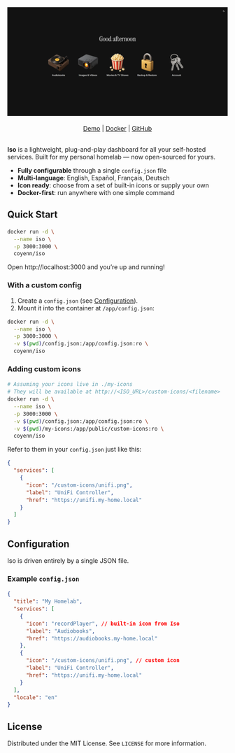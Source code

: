 <div align="center">
  <img src="./.github/assets/preview.png" alt="Iso dashboard screenshot" width="800" />
</div>

<br />
<div align="center">
  <a href="https://iso-rho.vercel.app/">Demo</a>
  |
  <a href="https://hub.docker.com/r/coyann/iso">Docker</a>
  |
  <a href="https://github.com/Coyenn/iso/">GitHub</a>
</div>
<br />

**Iso** is a lightweight, plug-and-play dashboard for all your self-hosted services.
Built for my personal homelab — now open-sourced for yours.

- **Fully configurable** through a single `config.json` file
- **Multi-language**: English, Español, Français, Deutsch
- **Icon ready**: choose from a set of built-in icons or supply your own
- **Docker-first**: run anywhere with one simple command

## ‍️Quick Start

```bash
docker run -d \
  --name iso \
  -p 3000:3000 \
  coyenn/iso
```

Open http://localhost:3000 and you’re up and running!

### With a custom config

1. Create a `config.json` (see [Configuration](#-configuration)).
2. Mount it into the container at `/app/config.json`:

```bash
docker run -d \
  --name iso \
  -p 3000:3000 \
  -v $(pwd)/config.json:/app/config.json:ro \
  coyenn/iso
```

### Adding custom icons

```bash
# Assuming your icons live in ./my-icons
# They will be available at http://<ISO_URL>/custom-icons/<filename>
docker run -d \
  --name iso \
  -p 3000:3000 \
  -v $(pwd)/config.json:/app/config.json:ro \
  -v $(pwd)/my-icons:/app/public/custom-icons:ro \
  coyenn/iso
```

Refer to them in your `config.json` just like this:

```json
{
  "services": [
    {
      "icon": "/custom-icons/unifi.png",
      "label": "UniFi Controller",
      "href": "https://unifi.my-home.local"
    }
  ]
}
```

## Configuration

Iso is driven entirely by a single JSON file.

### Example `config.json`

```json
{
  "title": "My Homelab",
  "services": [
    {
      "icon": "recordPlayer", // built-in icon from Iso
      "label": "Audiobooks",
      "href": "https://audiobooks.my-home.local"
    },
    {
      "icon": "/custom-icons/unifi.png", // custom icon
      "label": "UniFi Controller",
      "href": "https://unifi.my-home.local"
    }
  ],
  "locale": "en"
}
```

## License

Distributed under the MIT License. See `LICENSE` for more information.
